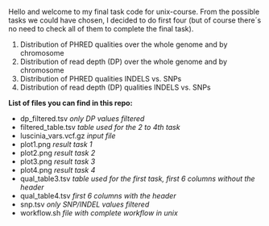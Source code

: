 Hello and welcome to my final task code for unix-course. 
From the possible tasks we could have chosen, I decided to do first four (but of course there´s no need to check all of them to complete the final task).
1. Distribution of PHRED qualities over the whole genome and by chromosome
2. Distribution of read depth (DP) over the whole genome and by chromosome
3. Distribution of PHRED qualities INDELS vs. SNPs
4. Distribution of read depth (DP) qualities INDELS vs. SNPs


**List of files you can find in this repo:**
- dp_filtered.tsv  *only DP values filtered*
- filtered_table.tsv *table used for the 2 to 4th task*
- luscinia_vars.vcf.gz *input file*
- plot1.png *result task 1*
- plot2.png *result task 2*
- plot3.png *result task 3*
- plot4.png *result task 4*
- qual_table3.tsv *table used for the first task, first 6 columns without the header*
- qual_table4.tsv  *first 6 columns with the header*
- snp.tsv  *only SNP/INDEL values filtered*
- workflow.sh  *file with complete workflow in unix*



